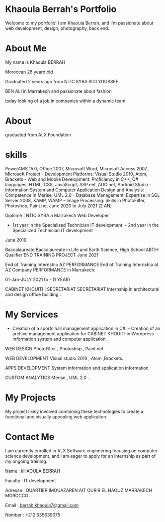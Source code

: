 # Khaoula Berrah's Portfolio
Welcome to my portfolio! I am Khaoula Berrah, and I'm passionate about web development, design, photography, back end.
# About Me
My name is Khaoula BERRAH

Moroccan 26 yeard old

Graduated 2 years ago from NTIC SYBA SIDI YOUSSEF

BEN ALI in Marrakech and passionate about fashion

today looking of a job in companies within a dynamic team.
# About
graduated from ALX Foundation
# skills
PowerAMS 15.0, Office 2007, Microsoft Word, Microsoft Access 2007, Microsoft Project - Development Platforms: Visual Studio 2010, Atom, Brackets - Web and Mobile Development: Proficiency in C++, C# languages, HTML, CSS, JavaScript, ASP.net, ADO.net, Android Studio - Information System and Computer Application Design and Analysis: Competence in Merise, UML 2.0 - Database Management: Expertise in SQL Server 2008, XAMP, WAMP - Image Processing: Skills in PhotoFilter, Photoshop, Paint.net
June 2020 to July 2021 (2 AN)

Diplôme | NTIC SYBA a Marrakech
Web Developer
- 1st year in the Specialized Technician IT development. - 2nd year in the Specialized Technician IT development

June 2019

Baccalaureate
Baccalaureate in Life and Earth Science, High School ABTIH Qualifier
END TRAINING PROJECT June 2021

End of Training Internship
AZ PERFORMANCE
End of Training Internship at AZ Company PERFORMANCE in Marrakech.

01-Jan-JULY 2021 to - (1 YEAR)

CABINET KHOUITI | SECRÉTARIAT
SECRÉTARIAT
Internship in architectural and design office building .

# My Services
- Creation of a sports hall management application in C#. - Creation of an archive management application for CABINET KHOUITI in Wordpress Information system and computer application.
  
WEB DESIGN
PhotoFilter , Photoshop , Paint.net

WEB DEVELOPMENT
Visual studio 2010 , Atom ,Brackets.

APPS DEVELOPMENT
System information and application information

CUSTOM ANALYTICS
Merise , UML 2.0 .

# My Projects
My project likely involved combining these technologies to create a functional and visually appealing web application.

# Contact Me
I am currently enrolled in ALX Software enginnering focusing on computer science development, and I am eager to apply for an internship as part of my ongoing training.

Name : kHAOULA BERRAH

Faculty : IT development

Adresse : QUARTIER IMOUAZAREN AIT OURIR EL HAOUZ MARRAKECH MOROCCO

Email : berrah.khaoula7@gmail.com

Nomber : +212 635639075

